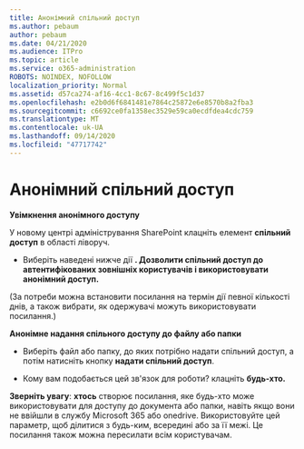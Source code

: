 ```yaml
---
title: Анонімний спільний доступ
ms.author: pebaum
author: pebaum
ms.date: 04/21/2020
ms.audience: ITPro
ms.topic: article
ms.service: o365-administration
ROBOTS: NOINDEX, NOFOLLOW
localization_priority: Normal
ms.assetid: d57ca274-af16-4cc1-8c67-8c499f5c1d37
ms.openlocfilehash: e2b0d6f6841481e7864c25872e6e8570b8a2fba3
ms.sourcegitcommit: c6692ce0fa1358ec3529e59ca0ecdfdea4cdc759
ms.translationtype: MT
ms.contentlocale: uk-UA
ms.lasthandoff: 09/14/2020
ms.locfileid: "47717742"
---
```

# <a name="anonymous-sharing"></a>Анонімний спільний доступ

 **Увімкнення анонімного доступу**
  
У новому центрі адміністрування SharePoint клацніть елемент **спільний доступ** в області ліворуч. 
  
- Виберіть наведені нижче дії **. Дозволити спільний доступ до автентифікованих зовнішніх користувачів і використовувати анонімний доступ.**
  
(За потреби можна встановити посилання на термін дії певної кількості днів, а також вибрати, як одержувачі можуть використовувати посилання.)
    
 **Анонімне надання спільного доступу до файлу або папки**
  
- Виберіть файл або папку, до яких потрібно надати спільний доступ, а потім натисніть кнопку **надати спільний доступ**. 
    
- Кому вам подобається цей зв'язок для роботи? клацніть **будь-хто.**
  
 **Зверніть увагу**: **хтось** створює посилання, яке будь-хто може використовувати для доступу до документа або папки, навіть якщо вони не ввійшли в службу Microsoft 365 або onedrive. Використовуйте цей параметр, щоб ділитися з будь-ким, всередині або за її межі. Це посилання також можна пересилати всім користувачам. 
    

